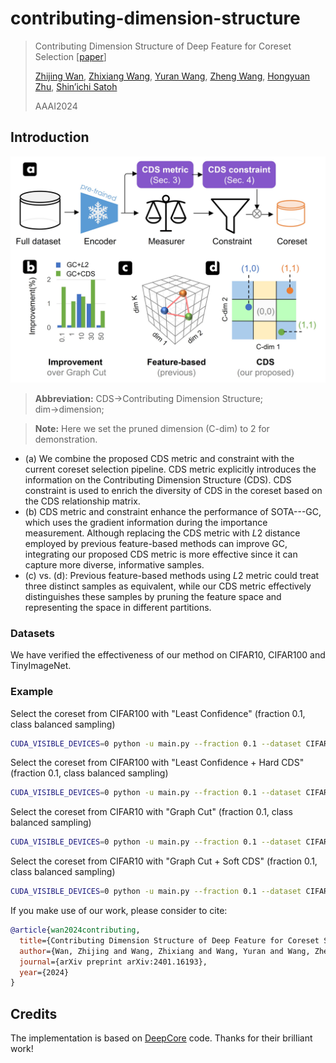 # contributing-dimension-structure
> Contributing Dimension Structure of Deep Feature for Coreset Selection [[paper](https://arxiv.org/pdf/2401.16193.pdf)]
>
> [Zhijing Wan](https://scholar.google.com/citations?user=eClFXFEAAAAJ&hl=zh-CN&oi=sra), [Zhixiang Wang](https://scholar.google.com/citations?user=yybzbxMAAAAJ&hl=en), [Yuran Wang](https://scholar.google.com/citations?user=ZGq8cbIAAAAJ&hl=zh-CN&oi=ao), [Zheng Wang](https://scholar.google.com/citations?user=-WHTbpUAAAAJ), [Hongyuan Zhu](https://hongyuanzhu.github.io/), [Shin’ichi Satoh](https://scholar.google.com/citations?hl=zh-CN&user=7aEF5cQAAAAJ)
>
> AAAI2024

## Introduction

<div align="center">
  <img src="resources/CDS_method_motivation.jpg" width="600"/>
</div>

> **Abbreviation:** CDS&rarr;Contributing Dimension Structure; dim&rarr;dimension;

> **Note:** Here we set the pruned dimension (C-dim) to 2 for demonstration.

- (a) We combine the proposed CDS metric and constraint with the current coreset selection pipeline. CDS metric explicitly introduces the information on the Contributing Dimension Structure (CDS). CDS constraint is used to enrich the diversity of CDS in the coreset based on the CDS relationship matrix.
- (b) CDS metric and constraint enhance the performance of SOTA---GC, which uses the gradient information during the importance measurement. Although replacing the CDS metric with *L*2 distance employed by previous feature-based methods can improve GC, integrating our proposed CDS metric is more effective since it can capture more diverse, informative samples.
- (c) vs. (d): Previous feature-based methods using *L*2 metric could treat three distinct samples as equivalent, while our CDS metric effectively distinguishes these samples by pruning the feature space and representing the space in different partitions.

### Datasets
We have verified the effectiveness of our method on CIFAR10, CIFAR100 and TinyImageNet.

### Example

Select the coreset from CIFAR100 with "Least Confidence" (fraction 0.1, class balanced sampling)
```sh
CUDA_VISIBLE_DEVICES=0 python -u main.py --fraction 0.1 --dataset CIFAR100 --data_path /to/your/datasets --num_exp 5 --workers 4 --optimizer SGD -se 10 --selection Uncertainty --model ResNet18 --lr 0.1 -sp /to/your/save/path --batch 128 --uncertainty LeastConfidence
```

Select the coreset from CIFAR100 with "Least Confidence + Hard CDS" (fraction 0.1, class balanced sampling)
```sh
CUDA_VISIBLE_DEVICES=0 python -u main.py --fraction 0.1 --dataset CIFAR100 --data_path /to/your/datasets --num_exp 5 --workers 4 --optimizer SGD -se 10 --selection Uncertainty_Hard --model ResNet18 --lr 0.1 -sp /to/your/save/path --batch 128 --uncertainty LeastConfidence
```

Select the coreset from CIFAR10 with "Graph Cut" (fraction 0.1, class balanced sampling)
```sh
CUDA_VISIBLE_DEVICES=0 python -u main.py --fraction 0.1 --dataset CIFAR10 --data_path /to/your/datasets --num_exp 5 --workers 4 --optimizer SGD -se 10 --selection Submodular --model ResNet18 --lr 0.1 -sp /to/your/save/path --batch 128
```

Select the coreset from CIFAR10 with "Graph Cut + Soft CDS" (fraction 0.1, class balanced sampling)
```sh
CUDA_VISIBLE_DEVICES=0 python -u main.py --fraction 0.1 --dataset CIFAR10 --data_path /to/your/datasets --num_exp 5 --workers 4 --optimizer SGD -se 10 --selection Submodular_Soft --model ResNet18 --lr 0.1 -sp /to/your/save/path --batch 128 --submodular GraphCut_CDS
```

If you make use of our work, please consider to cite:

```bibtex
@article{wan2024contributing,
  title={Contributing Dimension Structure of Deep Feature for Coreset Selection},
  author={Wan, Zhijing and Wang, Zhixiang and Wang, Yuran and Wang, Zheng and Zhu, Hongyuan and Satoh, Shin'ichi},
  journal={arXiv preprint arXiv:2401.16193},
  year={2024}
}
```

## Credits
The implementation is based on [DeepCore](https://github.com/PatrickZH/DeepCore) code. Thanks for their brilliant work!
